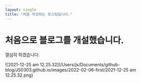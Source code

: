 ```yaml
---
layout: single
title: "처음 작성하는 포스팅입니다."
---
```


# 처음으로 블로그를 개설했습니다.

열심히 하겠습니다.

![2021-12-25 am 12.25.32](/Users/js/Documents/github-blog/JS0303.github.io/images/2022-02-06-first/2021-12-25 am 12.25.32.png)
